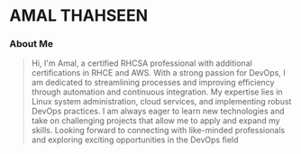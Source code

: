 # AMAL THAHSEEN

### About Me

>Hi, I'm Amal, a certified RHCSA professional with additional certifications in RHCE and AWS. With a strong passion for DevOps, I am dedicated to streamlining processes and improving efficiency through automation and continuous integration. My expertise lies in Linux system administration, cloud services, and implementing robust DevOps practices. I am always eager to learn new technologies and take on challenging projects that allow me to apply and expand my skills. Looking forward to connecting with like-minded professionals and exploring exciting opportunities in the DevOps field





